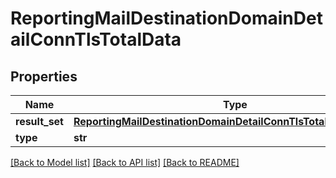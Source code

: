 # ReportingMailDestinationDomainDetailConnTlsTotalData

## Properties
Name | Type | Description | Notes
------------ | ------------- | ------------- | -------------
**result_set** | [**ReportingMailDestinationDomainDetailConnTlsTotalDataResultSet**](ReportingMailDestinationDomainDetailConnTlsTotalDataResultSet.md) |  | [optional] 
**type** | **str** |  | [optional] 

[[Back to Model list]](../README.md#documentation-for-models) [[Back to API list]](../README.md#documentation-for-api-endpoints) [[Back to README]](../README.md)

